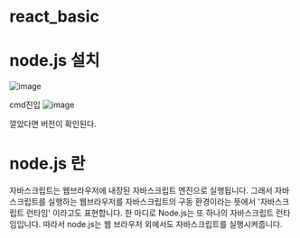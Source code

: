 # react_basic
# node.js 설치
![image](https://github.com/sjeroh/react_basic/assets/36749506/cd534b17-8485-4f0f-9c89-14e8d30d09b2)

cmd진입
![image](https://github.com/sjeroh/react_basic/assets/36749506/17596ab9-a20f-4b48-b0a5-dd4cc43a13bd)

깔았다면 버전이 확인된다.


# node.js 란
자바스크립트는 웹브라우저에 내장된 자바스크립트 엔진으로 실행됩니다. 그래서 자바스크립트를 
실행하는 웹브라우저를 자바스크립트의 구동 환경이라는 뜻에서 '자바스크립트 런타임' 이라고도 표현합니다.
 한 마디로  Node.js는 또 하나의 자바스크립트 런타임입니다. 따라서 node.js는 웹 브라우저 외에서도
자바스크립트를 실행시켜줍니다.
